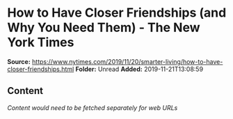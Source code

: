 # How to Have Closer Friendships (and Why You Need Them) - The New York Times

**Source:** https://www.nytimes.com/2019/11/20/smarter-living/how-to-have-closer-friendships.html
**Folder:** Unread
**Added:** 2019-11-21T13:08:59




## Content
*Content would need to be fetched separately for web URLs*
